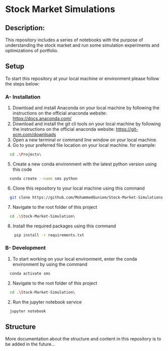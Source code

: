 # Stock Market Simulations

## Description:
This repository includes a series of notebooks with the purpose of understanding the stock market and run some simulation experiments and optimizations of portfolio.

## Setup
To start this repository at your local machine or environment please follow the steps below:

### A- Installation
  1) Download and install Anaconda on your local machine by following the instructions on the official anaconda website: https://docs.anaconda.com/
  2) Download and install the git cli tools on your local machine by following the instructions on the official anaconda website: https://git-scm.com/downloads
  3) Open a new terminal or command line window on your local machine.
  4) Go to your preferred file location on your local machine. for example:
  ```sh
    cd .\Projects\
  ```
  5) Create a new conda environment with the latest python version using this code
  ```sh
    conda create --name sms python
  ```
  6) Clone this repository to your local machine using this command
  ```sh
    git clone https://github.com/MohammedGuniem/Stock-Market-Simulations.git
  ```
  7) Navigate to the root folder of this project
  ```sh
    cd .\Stock-Market-Simulation\
  ```
  8) Install the required packages using this command
  ```sh
      pip install -r requirements.txt
  ```

### B- Development
  1) To start working on your local environment, enter the conda environment by using the command
  ```sh
    conda activate sms
  ```
  2) Navigate to the root folder of this project
  ```sh
    cd .\Stock-Market-Simulation\
  ```
  2) Run the jupyter notebook service
  ```sh
    jupyter notebook
  ```

## Structure
More documentation about the structure and content in this repository is to be added in the future... 